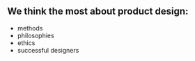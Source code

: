 ## We think the most about product design:
+ methods
+ philosophies
+ ethics
+ successful designers
